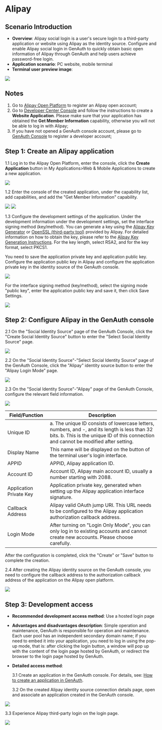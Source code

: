 # Alipay

<LastUpdated/>

## Scenario Introduction

- **Overview**: Alipay social login is a user's secure login to a third-party application or website using Alipay as the identity source. Configure and enable Alipay social login in GenAuth to quickly obtain basic open information of Alipay through GenAuth and help users achieve password-free login.
- **Application scenario**: PC website, mobile terminal
- **Terminal user preview image**:

<img src='./images/11loginpage.png' />

## Notes

1. Go to [Alipay Open Platform](https://open.alipay.com/) to register an Alipay open account;
2. Go to [Developer Center Console](https://open.alipay.com/dev/workspace) and follow the instructions to create a **Website Application**. Please make sure that your application has obtained the **Get Member Information** capability, otherwise you will not be able to log in with Alipay;
3. If you have not opened a GenAuth console account, please go to [GenAuth Console](https://www.genauth.ai/) to register a developer account;

## Step 1: Create an Alipay application

1.1 Log in to the Alipay Open Platform, enter the console, click the **Create Application** button in My Applications>Web & Mobile Applications to create a new application.

<img src='./images/02createaliapp.png' />

1.2 Enter the console of the created application, under the capability list, add capabilities, and add the "Get Member Information" capability.

<img src='./images/03addaliability.png' />

<img src='./images/04getalibasicuser.png' />

1.3 Configure the development settings of the application. Under the development information under the development settings, set the interface signing method (key/method). You can generate a key using the [Alipay Key Generator](https://docs.open.alipay.com/291/106097/) or [OpenSSL (third-party tool)](https://docs.open.alipay.com/291/106130) provided by Alipay. For detailed information on how to obtain the key, please refer to the [Alipay Key Generation Instructions](https://opendocs.alipay.com/common/02khjo). For the key length, select RSA2, and for the key format, select PKCS1.

You need to save the application private key and application public key. Configure the application public key in Alipay and configure the application private key in the identity source of the GenAuth console.

<img src='./images/05gencode.png' />

For the interface signing method (key/method), select the signing mode "public key", enter the application public key and save it, then click Save Settings.

<img src='./images/051inputcode.png' />

## Step 2: Configure Alipay in the GenAuth console

2.1 On the "Social Identity Source" page of the GenAuth Console, click the "Create Social Identity Source" button to enter the "Select Social Identity Source" page.

<img src='./images/06addSocial.png' />

2.2 On the "Social Identity Source"-"Select Social Identity Source" page of the GenAuth Console, click the "Alipay" identity source button to enter the "Alipay Login Mode" page.

<img src='./images/07choicealipay.png' />

2.3 On the "Social Identity Source"-"Alipay" page of the GenAuth Console, configure the relevant field information.

<img src='./images/08inputconfig.png' />

| Field/Function          | Description                                                                                                                                                                            |
| ----------------------- | -------------------------------------------------------------------------------------------------------------------------------------------------------------------------------------- |
| Unique ID               | a. The unique ID consists of lowercase letters, numbers, and -, and its length is less than 32 bits. b. This is the unique ID of this connection and cannot be modified after setting. |
| Display Name            | This name will be displayed on the button of the terminal user's login interface.                                                                                                      |
| APPID                   | APPID, Alipay application ID.                                                                                                                                                          |
| Account ID              | Account ID, Alipay main account ID, usually a number starting with 2088.                                                                                                               |
| Application Private Key | Application private key, generated when setting up the Alipay application interface signature.                                                                                         |
| Callback Address        | Alipay valid OAuth jump URI. This URL needs to be configured to the Alipay application authorization callback address.                                                                 |
| Login Mode              | After turning on "Login Only Mode", you can only log in to existing accounts and cannot create new accounts. Please choose carefully.                                                  |

After the configuration is completed, click the "Create" or "Save" button to complete the creation.

2.4 After creating the Alipay identity source on the GenAuth console, you need to configure the callback address to the authorization callback address of the application on the Alipay open platform.

<img src='./images/09addredircturl.png' />

## Step 3: Development access

- **Recommended development access method**: Use a hosted login page
- **Advantages and disadvantages description**: Simple operation and maintenance, GenAuth is responsible for operation and maintenance. Each user pool has an independent secondary domain name; if you need to embed it into your application, you need to log in using the pop-up mode, that is: after clicking the login button, a window will pop up with the content of the login page hosted by GenAuth, or redirect the browser to the login page hosted by GenAuth.
- **Detailed access method**:

  3.1 Create an application in the GenAuth console. For details, see: [How to create an application in GenAuth](/guides/app-new/create-app/create-app.md).

  3.2 On the created Alipay identity source connection details page, open and associate an application created in the GenAuth console.

<img src='./images/10addapp.png' />

3.3 Experience Alipay third-party login on the login page.

<img src='./images/11loginpage.png' />
